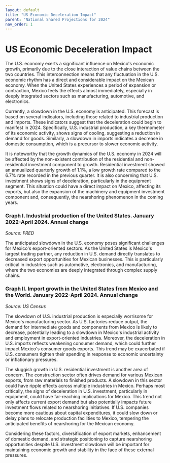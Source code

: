 ```yaml
---
layout: default
title: "US Economic Deceleration Impact"
parent: "National Shared Projections for 2024"
nav_order: 1
---
```


# US Economic Deceleration Impact

The U.S. economy exerts a significant influence on Mexico's economic growth, primarily due to the close interaction of value chains between the two countries. This interconnection means that any fluctuation in the U.S. economic rhythm has a direct and considerable impact on the Mexican economy. When the United States experiences a period of expansion or contraction, Mexico feels the effects almost immediately, especially in deeply integrated sectors such as manufacturing, automotive, and electronics.

Currently, a slowdown in the U.S. economy is anticipated. This forecast is based on several indicators, including those related to industrial production and imports. These indicators suggest that the deceleration could begin to manifest in 2024. Specifically, U.S. industrial production, a key thermometer of its economic activity, shows signs of cooling, suggesting a reduction in demand for goods. Similarly, a slowdown in imports indicates a decrease in domestic consumption, which is a precursor to slower economic activity.

It is noteworthy that the growth dynamics of the U.S. economy in 2024 will be affected by the non-existent contribution of the residential and non-residential investment component to growth. Residential investment showed an annualized quarterly growth of 1.1%, a low growth rate compared to the 6.7% rate recorded in the previous quarter. It is also concerning that U.S. investment shows signs of deceleration, particularly in the equipment segment. This situation could have a direct impact on Mexico, affecting its exports, but also the expansion of the machinery and equipment investment component and, consequently, the nearshoring phenomenon in the coming years.

### Graph I. Industrial production of the United States. January 2022-April 2024. Annual change

*Source: FRED*

The anticipated slowdown in the U.S. economy poses significant challenges for Mexico's export-oriented sectors. As the United States is Mexico's largest trading partner, any reduction in U.S. demand directly translates to decreased export opportunities for Mexican businesses. This is particularly critical in industries such as automotive, electronics, and manufacturing, where the two economies are deeply integrated through complex supply chains.

### Graph II. Import growth in the United States from Mexico and the World. January 2022-April 2024. Annual change

*Source: US Census*

The slowdown of U.S. industrial production is especially worrisome for Mexico's manufacturing sector. As U.S. factories reduce output, the demand for intermediate goods and components from Mexico is likely to decrease, potentially leading to a slowdown in Mexico's industrial activity and employment in export-oriented industries. Moreover, the deceleration in U.S. imports reflects weakening consumer demand, which could further impact Mexico's consumer goods exports. This trend may be exacerbated if U.S. consumers tighten their spending in response to economic uncertainty or inflationary pressures.

The sluggish growth in U.S. residential investment is another area of concern. The construction sector often drives demand for various Mexican exports, from raw materials to finished products. A slowdown in this sector could have ripple effects across multiple industries in Mexico. Perhaps most critically, the signs of deceleration in U.S. investment, particularly in equipment, could have far-reaching implications for Mexico. This trend not only affects current export demand but also potentially impacts future investment flows related to nearshoring initiatives. If U.S. companies become more cautious about capital expenditures, it could slow down or delay plans to relocate production facilities to Mexico, tempering the anticipated benefits of nearshoring for the Mexican economy.

Considering these factors, diversification of export markets, enhancement of domestic demand, and strategic positioning to capture nearshoring opportunities despite U.S. investment slowdown will be important for maintaining economic growth and stability in the face of these external pressures.
